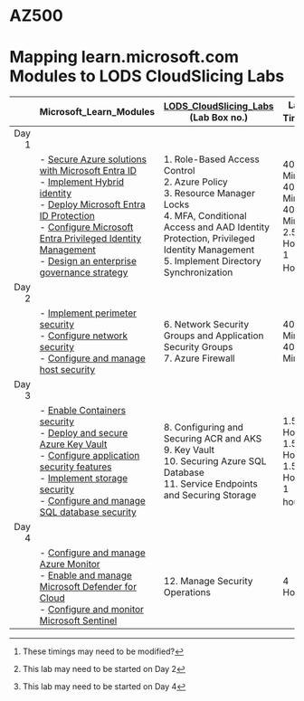 # AZ500
# Mapping learn.microsoft.com Modules to LODS CloudSlicing Labs


| |Microsoft_Learn_Modules | [LODS_CloudSlicing_Labs](https://ddls.learnondemand.net/) (Lab Box no.) |Lab Time[^1] |
|---:|---|---|---|
|Day 1|
||- [Secure Azure solutions with Microsoft Entra ID](https://learn.microsoft.com/en-au/training/modules/azure-active-directory/)<BR>- [Implement Hybrid identity](https://learn.microsoft.com/en-au/training/modules/hybrid-identity/)<BR>- [Deploy Microsoft Entra ID Protection](https://learn.microsoft.com/en-au/training/modules/azure-ad-identity-protection/)<BR>- [Configure Microsoft Entra Privileged Identity Management](https://learn.microsoft.com/en-au/training/modules/azure-ad-privileged-identity-management/)<BR>- [Design an enterprise governance strategy](https://learn.microsoft.com/en-au/training/modules/enterprise-governance/)|1.	Role-Based Access Control<br>2. Azure Policy<br>3. Resource Manager Locks<br>4. MFA, Conditional Access and AAD Identity Protection, Privileged Identity Management<br>5. Implement Directory Synchronization |40 Min<br>40 Min<br>40 Min<br>2.5 Hours<br>1 Hour[^2]|
|Day 2|
||- [Implement perimeter security](https://learn.microsoft.com/en-au/training/modules/perimeter-security/)<BR>- [Configure network security](https://learn.microsoft.com/en-au/training/modules/network-security/)<BR>- [Configure and manage host security](https://learn.microsoft.com/en-au/training/modules/host-security/)|6.	Network Security Groups and Application Security Groups<br>7. Azure Firewall|40 Min<br>40 Min|
|Day 3|
||- [Enable Containers security](https://learn.microsoft.com/en-au/training/modules/enable-containers-security/)<br>- [Deploy and secure Azure Key Vault](https://learn.microsoft.com/en-au/training/modules/azure-key-vault/)<br>- [Configure application security features](https://learn.microsoft.com/en-au/training/modules/application-security/)<br>- [Implement storage security](https://learn.microsoft.com/en-au/training/modules/storage-security/)<br>- [Configure and manage SQL database security](https://learn.microsoft.com/en-au/training/modules/sql-database-security/)|8. Configuring and Securing ACR and AKS<br>9. Key Vault<br>10. Securing Azure SQL Database<br>11. Service Endpoints and Securing Storage|1.5 Hour<br>1.5 Hour<br>1.5 Hour<br>1 hour[^3]|
|Day 4|
||- [Configure and manage Azure Monitor](https://learn.microsoft.com/en-au/training/modules/azure-monitor/)<br>- [Enable and manage Microsoft Defender for Cloud](https://learn.microsoft.com/en-au/training/modules/azure-security-center/)<br>- [Configure and monitor Microsoft Sentinel](https://learn.microsoft.com/en-au/training/modules/azure-sentinel/)|12. Manage Security Operations|4 Hour|


[^1]: These timings may need to be modified?  
[^2]: This lab may need to be started on Day 2
[^3]: This lab may need to be started on Day 4
